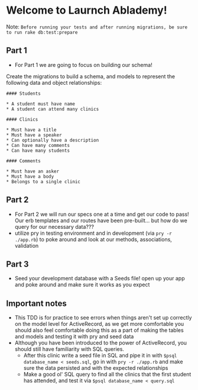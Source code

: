 # Welcome to Laurnch Ablademy!

Note: `Before running your tests and after running migrations, be sure to run rake db:test:prepare`

## Part 1
  * For Part 1 we are going to focus on building our schema!

  Create the migrations to build a schema, and models to represent the following data and object relationships:

```
#### Students

* A student must have name
* A student can attend many clinics

#### Clinics

* Must have a title
* Must have a speaker
* Can optionally have a description
* Can have many comments
* Can have many students

#### Comments

* Must have an asker
* Must have a body
* Belongs to a single clinic
```

## Part 2
  * For Part 2 we will run our specs one at a time and get our code to pass!  Our erb templates and our routes have been pre-built... but how do we query for our necessary data???
  * utilize pry in testing environment and in development (via `pry -r ./app.rb`) to poke around and look at our methods, associations, validation

## Part 3
  * Seed your development database with a Seeds file!  open up your app and poke around and make sure it works as you expect

## Important notes
  * This TDD is for practice to see errors when things aren't set up correctly on the model level for ActiveRecord, as we get more comfortable you should also feel comfortable doing this as a part of making the tables and models and testing it with pry and seed data
  * Although you have been introduced to the power of ActiveRecord, you should still have familiarity with SQL queries.  
    * After this clinic write a seed file in SQL and pipe it in with `$psql database_name < seeds.sql`, go in with `pry -r ./app.rb` and make sure the data persisted and with the expected relationships
    * Make a good ol' SQL query to find all the clinics that the first student has attended, and test it via `$psql database_name < query.sql`
